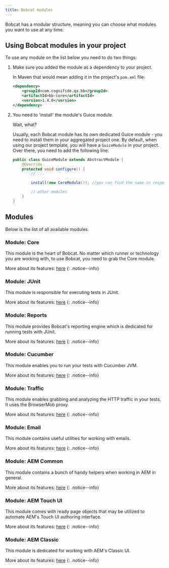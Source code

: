 ```yaml
---
title: Bobcat modules
---
```


Bobcat has a modular structure, meaning you can choose what modules you want to use at any time.

## Using Bobcat modules in your project

To use any module on the list below you need to do two things:

1. Make sure you added the module as a dependency to your project.
    
    In Maven that would mean adding it in the project's `pom.xml` file:
    ```xml
    <dependency>
        <groupId>com.cognifide.qa.bb</groupId>
        <artifactId>bb-core</artifactId>
        <version>1.4.0</version>
    </dependency>
    ```
2. You need to 'install' the module's Guice module.

    Wait, what?

    Usually, each Bobcat module has its own dedicated Guice module - you need to install them in your aggregated project one. By default, when using our project template, you will have a `GuiceModule` in your project. Over there, you need to add the following line:
    ```java
    public class GuiceModule extends AbstractModule {
        @Override
        protected void configure() {
            // ...

            install(new CoreModule()); //you can find the name in respective module's documentation

            // other modules
        }
    }
    ```

## Modules

Below is the list of all available modules.

### Module: Core

This module is the heart of Bobcat. No matter which runner or technology you are working with, to use Bobcat, you need to grab the Core module.

More about its features: [here]({{site.baseurl}}/docs/modules/core/)
{: .notice--info}

### Module: JUnit

This module is responsible for executing tests in JUnit.

More about its features: [here]({{site.baseurl}}/docs/modules/junit/)
{: .notice--info}

### Module: Reports

This module provides Bobcat's reporting engine which is dedicated for running tests with JUnit.

More about its features: [here]({{site.baseurl}}/docs/modules/reports/)
{: .notice--info}

### Module: Cucumber

This module enables you to run your tests with Cucumber JVM.

More about its features: [here]({{site.baseurl}}/docs/modules/cucumber/)
{: .notice--info}

### Module: Traffic

This module enables grabbing and analyzing the HTTP traffic in your tests. It uses the BrowserMob proxy.

More about its features: [here]({{site.baseurl}}/docs/modules/traffic/)
{: .notice--info}

### Module: Email

This module contains useful utilities for working with emails.

More about its features: [here]({{site.baseurl}}/docs/modules/email/)
{: .notice--info}

### Module: AEM Common

This module contains a bunch of handy helpers when working in AEM in general.

More about its features: [here]({{site.baseurl}}/docs/modules/aem-common/)
{: .notice--info}


### Module: AEM Touch UI

This module comes with ready page objects that may be utilized to automate AEM's Touch UI authoring interface.

More about its features: [here]({{site.baseurl}}/docs/modules/aem-touch-ui/)
{: .notice--info}

### Module: AEM Classic

This module is dedicated for working with AEM's Classic UI.

More about its features: [here]({{site.baseurl}}/docs/modules/aem-classic-ui/)
{: .notice--info}
